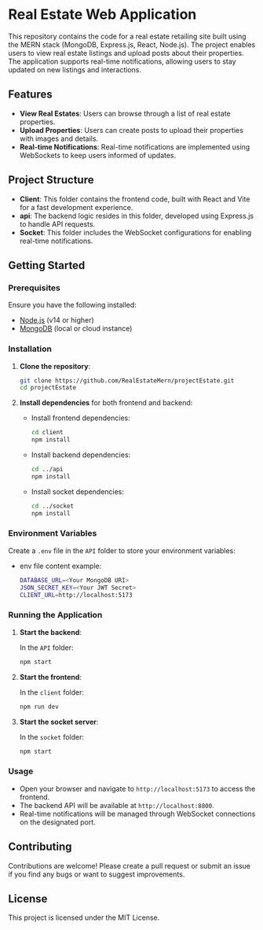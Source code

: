 # Real Estate Web Application

This repository contains the code for a real estate retailing site built using the MERN stack (MongoDB, Express.js, React, Node.js). The project enables users to view real estate listings and upload posts about their properties. The application supports real-time notifications, allowing users to stay updated on new listings and interactions.

## Features

- **View Real Estates**: Users can browse through a list of real estate properties.
- **Upload Properties**: Users can create posts to upload their properties with images and details.
- **Real-time Notifications**: Real-time notifications are implemented using WebSockets to keep users informed of updates.

## Project Structure

- **Client**: This folder contains the frontend code, built with React and Vite for a fast development experience.
- **api**: The backend logic resides in this folder, developed using Express.js to handle API requests.
- **Socket**: This folder includes the WebSocket configurations for enabling real-time notifications.

## Getting Started

### Prerequisites

Ensure you have the following installed:

- [Node.js](https://nodejs.org/) (v14 or higher)
- [MongoDB](https://www.mongodb.com/) (local or cloud instance)

### Installation

1. **Clone the repository**:
    ```bash
    git clone https://github.com/RealEstateMern/projectEstate.git
    cd projectEstate
    ```

2. **Install dependencies** for both frontend and backend:

    - Install frontend dependencies:
      ```bash
      cd client
      npm install
      ```
    
    - Install backend dependencies:
      ```bash
      cd ../api
      npm install
      ```

    - Install socket dependencies:
      ```bash
      cd ../socket
      npm install
      ```

### Environment Variables

Create a `.env` file in the `API` folder to store your environment variables:

 - env file content example:
      ```bash
      DATABASE_URL=<Your MongoDB URI>
      JSON_SECRET_KEY=<Your JWT Secret>
      CLIENT_URL=http://localhost:5173
      ```

### Running the Application

1. **Start the backend**:

    In the `API` folder:
    ```bash
    npm start
    ```

2. **Start the frontend**:

    In the `client` folder:
    ```bash
    npm run dev
    ```

3. **Start the socket server**:

    In the `socket` folder:
    ```bash
    npm start
    ```

### Usage

- Open your browser and navigate to `http://localhost:5173` to access the frontend.
- The backend API will be available at `http://localhost:8800`.
- Real-time notifications will be managed through WebSocket connections on the designated port.

## Contributing

Contributions are welcome! Please create a pull request or submit an issue if you find any bugs or want to suggest improvements.

## License

This project is licensed under the MIT License.




